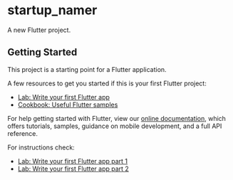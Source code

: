 # startup_namer

A new Flutter project.

## Getting Started

This project is a starting point for a Flutter application.

A few resources to get you started if this is your first Flutter project:

- [Lab: Write your first Flutter app](https://flutter.dev/docs/get-started/codelab)
- [Cookbook: Useful Flutter samples](https://flutter.dev/docs/cookbook)

For help getting started with Flutter, view our
[online documentation](https://flutter.dev/docs), which offers tutorials,
samples, guidance on mobile development, and a full API reference.


For instructions check:
- [Lab: Write your first Flutter app part 1](https://codelabs.developers.google.com/codelabs/first-flutter-app-pt1)
- [Lab: Write your first Flutter app part 2](https://codelabs.developers.google.com/codelabs/first-flutter-app-pt2)